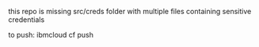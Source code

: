 this repo is missing src/creds folder with multiple files containing sensitive credentials

to push: ibmcloud cf push